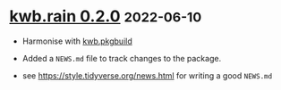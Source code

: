 # [kwb.rain 0.2.0](https://github.com/KWB-R/kwb.rain/releases/tag/v0.2.0) <small>2022-06-10</small>

* Harmonise with [kwb.pkgbuild](https://github.com/kwb-r/kwb.pkgbuild)

* Added a `NEWS.md` file to track changes to the package.

* see https://style.tidyverse.org/news.html for writing a good `NEWS.md`


